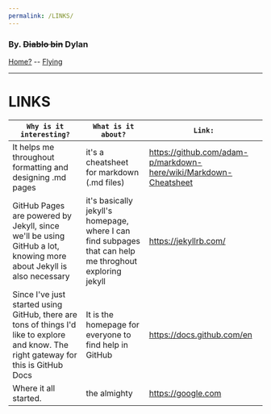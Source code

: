 ```yaml
---
permalink: /LINKS/
---
```


### By. ~~Diablo bin~~ Dylan

[Home?](https://www.instagram.com/dylan.pribadi) -- [Flying](https://m.metaco.gg/pokemon-unite/panduan-pokemon-unite-build-ability-item-dragonite)

---
# LINKS

`Why is it interesting?`| `What is it about?` | `Link:`  
--- | --- | ---
It helps me throughout formatting and designing .md pages | it's a cheatsheet for markdown (.md files) | https://github.com/adam-p/markdown-here/wiki/Markdown-Cheatsheet
GitHub Pages are powered by Jekyll, since we'll be using GitHub a lot, knowing more about Jekyll is also necessary | it's basically jekyll's homepage, where I can find subpages that can help me throghout exploring jekyll | https://jekyllrb.com/ 
Since I've just started using GitHub, there are tons of things I'd like to explore and know. The right gateway for this is GitHub Docs | It is the homepage for everyone to find help in GitHub | https://docs.github.com/en
Where it all started. | the almighty | https://google.com
